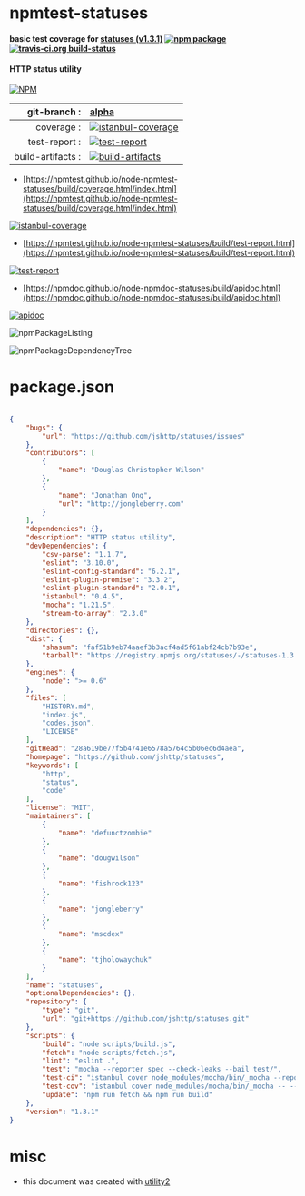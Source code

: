 # npmtest-statuses

#### basic test coverage for  [statuses (v1.3.1)](https://github.com/jshttp/statuses)  [![npm package](https://img.shields.io/npm/v/npmtest-statuses.svg?style=flat-square)](https://www.npmjs.org/package/npmtest-statuses) [![travis-ci.org build-status](https://api.travis-ci.org/npmtest/node-npmtest-statuses.svg)](https://travis-ci.org/npmtest/node-npmtest-statuses)

#### HTTP status utility

[![NPM](https://nodei.co/npm/statuses.png?downloads=true&downloadRank=true&stars=true)](https://www.npmjs.com/package/statuses)

| git-branch : | [alpha](https://github.com/npmtest/node-npmtest-statuses/tree/alpha)|
|--:|:--|
| coverage : | [![istanbul-coverage](https://npmtest.github.io/node-npmtest-statuses/build/coverage.badge.svg)](https://npmtest.github.io/node-npmtest-statuses/build/coverage.html/index.html)|
| test-report : | [![test-report](https://npmtest.github.io/node-npmtest-statuses/build/test-report.badge.svg)](https://npmtest.github.io/node-npmtest-statuses/build/test-report.html)|
| build-artifacts : | [![build-artifacts](https://npmtest.github.io/node-npmtest-statuses/glyphicons_144_folder_open.png)](https://github.com/npmtest/node-npmtest-statuses/tree/gh-pages/build)|

- [https://npmtest.github.io/node-npmtest-statuses/build/coverage.html/index.html](https://npmtest.github.io/node-npmtest-statuses/build/coverage.html/index.html)

[![istanbul-coverage](https://npmtest.github.io/node-npmtest-statuses/build/screenCapture.buildCi.browser.%252Ftmp%252Fbuild%252Fcoverage.lib.html.png)](https://npmtest.github.io/node-npmtest-statuses/build/coverage.html/index.html)

- [https://npmtest.github.io/node-npmtest-statuses/build/test-report.html](https://npmtest.github.io/node-npmtest-statuses/build/test-report.html)

[![test-report](https://npmtest.github.io/node-npmtest-statuses/build/screenCapture.buildCi.browser.%252Ftmp%252Fbuild%252Ftest-report.html.png)](https://npmtest.github.io/node-npmtest-statuses/build/test-report.html)

- [https://npmdoc.github.io/node-npmdoc-statuses/build/apidoc.html](https://npmdoc.github.io/node-npmdoc-statuses/build/apidoc.html)

[![apidoc](https://npmdoc.github.io/node-npmdoc-statuses/build/screenCapture.buildCi.browser.%252Ftmp%252Fbuild%252Fapidoc.html.png)](https://npmdoc.github.io/node-npmdoc-statuses/build/apidoc.html)

![npmPackageListing](https://npmtest.github.io/node-npmtest-statuses/build/screenCapture.npmPackageListing.svg)

![npmPackageDependencyTree](https://npmtest.github.io/node-npmtest-statuses/build/screenCapture.npmPackageDependencyTree.svg)



# package.json

```json

{
    "bugs": {
        "url": "https://github.com/jshttp/statuses/issues"
    },
    "contributors": [
        {
            "name": "Douglas Christopher Wilson"
        },
        {
            "name": "Jonathan Ong",
            "url": "http://jongleberry.com"
        }
    ],
    "dependencies": {},
    "description": "HTTP status utility",
    "devDependencies": {
        "csv-parse": "1.1.7",
        "eslint": "3.10.0",
        "eslint-config-standard": "6.2.1",
        "eslint-plugin-promise": "3.3.2",
        "eslint-plugin-standard": "2.0.1",
        "istanbul": "0.4.5",
        "mocha": "1.21.5",
        "stream-to-array": "2.3.0"
    },
    "directories": {},
    "dist": {
        "shasum": "faf51b9eb74aaef3b3acf4ad5f61abf24cb7b93e",
        "tarball": "https://registry.npmjs.org/statuses/-/statuses-1.3.1.tgz"
    },
    "engines": {
        "node": ">= 0.6"
    },
    "files": [
        "HISTORY.md",
        "index.js",
        "codes.json",
        "LICENSE"
    ],
    "gitHead": "28a619be77f5b4741e6578a5764c5b06ec6d4aea",
    "homepage": "https://github.com/jshttp/statuses",
    "keywords": [
        "http",
        "status",
        "code"
    ],
    "license": "MIT",
    "maintainers": [
        {
            "name": "defunctzombie"
        },
        {
            "name": "dougwilson"
        },
        {
            "name": "fishrock123"
        },
        {
            "name": "jongleberry"
        },
        {
            "name": "mscdex"
        },
        {
            "name": "tjholowaychuk"
        }
    ],
    "name": "statuses",
    "optionalDependencies": {},
    "repository": {
        "type": "git",
        "url": "git+https://github.com/jshttp/statuses.git"
    },
    "scripts": {
        "build": "node scripts/build.js",
        "fetch": "node scripts/fetch.js",
        "lint": "eslint .",
        "test": "mocha --reporter spec --check-leaks --bail test/",
        "test-ci": "istanbul cover node_modules/mocha/bin/_mocha --report lcovonly -- --reporter spec --check-leaks test/",
        "test-cov": "istanbul cover node_modules/mocha/bin/_mocha -- --reporter dot --check-leaks test/",
        "update": "npm run fetch && npm run build"
    },
    "version": "1.3.1"
}
```



# misc
- this document was created with [utility2](https://github.com/kaizhu256/node-utility2)
